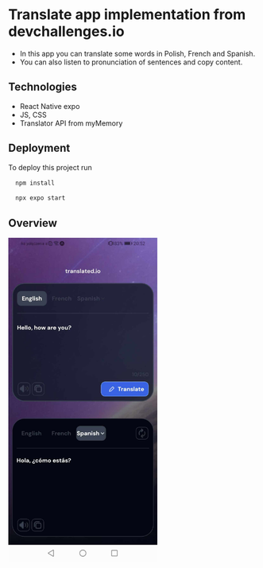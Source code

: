 
# Translate app implementation from devchallenges.io

- In this app you can translate some words in Polish, French and Spanish. 
- You can also listen to pronunciation of sentences and copy content.
## Technologies

 - React Native expo
 - JS, CSS
 - Translator API from myMemory


## Deployment

To deploy this project run

```bash
  npm install
```
```bash
  npx expo start
```


## Overview

<p float="left">
 <img src="./assets/images/1.jpg" width=300>
</p>


